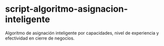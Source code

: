 # script-algoritmo-asignacion-inteligente
Algoritmo de asignación inteligente por capacidades, nivel de experiencia y efectividad en cierre de negocios.
